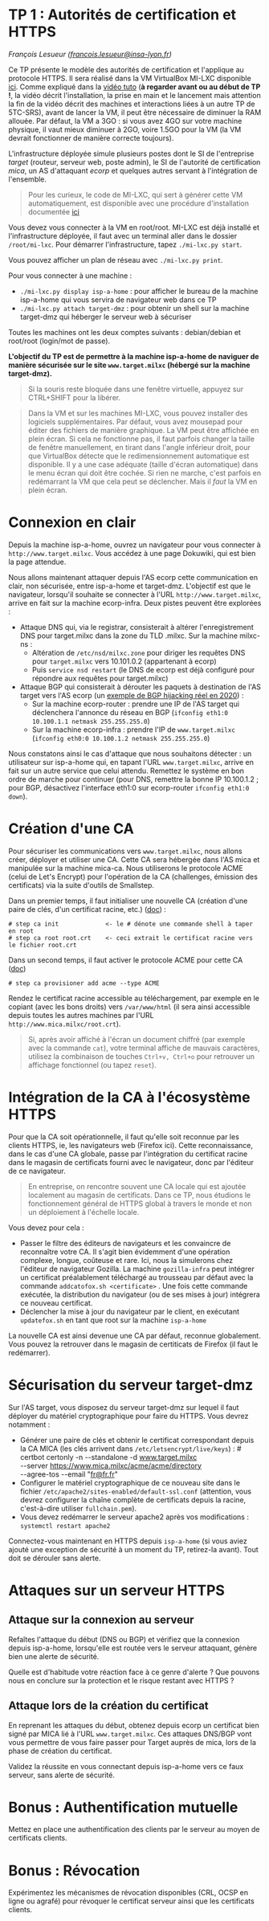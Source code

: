 # TP 1 : Autorités de certification et HTTPS

_François Lesueur ([francois.lesueur@insa-lyon.fr](mailto:francois.lesueur@insa-lyon.fr))_

<!-- TODO
Une CA préconfigurée (et donc dans le TP, il faut l'opérer) et déjà reconnue par les browsers
Un certificat de nouvelle CA diffusé dans une maj de browser
Passer à du ACME avec Boulder/certbot
Faire un début style TD : après les premières attaques, une partie feuille avec récap au tableau sur tout le setup qu'il faudra mettre en place avec openssl
Mieux clarifier/séparer les différents rôles à jouer
BGP : https://radar.qrator.net/blog/as1221-hijacking-266asns
-->

Ce TP présente le modèle des autorités de certification et l'applique au protocole HTTPS. Il sera réalisé dans la VM VirtualBox MI-LXC disponible [ici](https://filesender.renater.fr/?s=download&token=42897b0b-604d-499d-8cff-30bbf9c3f586)<!-- (https://mi-lxc.citi-lab.fr/data/milxc-debian-amd64-1.3.0.ova)-->. Comme expliqué dans la [vidéo tuto](https://videos.insa-lyon.net/videos/?video=MEDIA200924154800396) (**à regarder avant ou au début de TP !**, la vidéo décrit l'installation, la prise en main et le lancement mais attention la fin de la vidéo décrit des machines et interactions liées à un autre TP de 5TC-SRS), avant de lancer la VM, il peut être nécessaire de diminuer la RAM allouée. Par défaut, la VM a 3GO : si vous avez 4GO sur votre machine physique, il vaut mieux diminuer à 2GO, voire 1.5GO pour la VM (la VM devrait fonctionner de manière correcte toujours).

L'infrastructure déployée simule plusieurs postes dont le SI de l'entreprise _target_ (routeur, serveur web, poste admin), le SI de l'autorité de certification _mica_, un AS d'attaquant _ecorp_ et quelques autres servant à l'intégration de l'ensemble.

> Pour les curieux, le code de MI-LXC, qui sert à générer cette VM automatiquement, est disponible avec une procédure d'installation documentée [ici](https://github.com/flesueur/mi-lxc)


Vous devez vous connecter à la VM en root/root. MI-LXC est déjà installé et l'infrastructure déployée, il faut avec un terminal aller dans le dossier `/root/mi-lxc`. Pour démarrer l'infrastructure, tapez `./mi-lxc.py start`.

Vous pouvez afficher un plan de réseau avec `./mi-lxc.py print`.

Pour vous connecter à une machine :

* `./mi-lxc.py display isp-a-home` : pour afficher le bureau de la machine isp-a-home qui vous servira de navigateur web dans ce TP
* `./mi-lxc.py attach target-dmz` : pour obtenir un shell sur la machine target-dmz qui héberger le serveur web à sécuriser

Toutes les machines ont les deux comptes suivants : debian/debian et root/root (login/mot de passe).

**L'objectif du TP est de permettre à la machine isp-a-home de naviguer de manière sécurisée sur le site `www.target.milxc` (hébergé sur la machine target-dmz).**

> Si la souris reste bloquée dans une fenêtre virtuelle, appuyez sur CTRL+SHIFT pour la libérer.

> Dans la VM et sur les machines MI-LXC, vous pouvez installer des logiciels supplémentaires. Par défaut, vous avez mousepad pour éditer des fichiers de manière graphique. La VM peut être affichée en plein écran. Si cela ne fonctionne pas, il faut parfois changer la taille de fenêtre manuellement, en tirant dans l'angle inférieur droit, pour que VirtualBox détecte que le redimensionnement automatique est disponible. Il y a une case adéquate (taille d'écran automatique) dans le menu écran qui doit être cochée. Si rien ne marche, c'est parfois en redémarrant la VM que cela peut se déclencher. Mais il *faut* la VM en plein écran.


Connexion en clair
==================

Depuis la machine isp-a-home, ouvrez un navigateur pour vous connecter à `http://www.target.milxc`. Vous accédez à une page Dokuwiki, qui est bien la page attendue.

Nous allons maintenant attaquer depuis l'AS ecorp cette communication en clair, non sécurisée, entre isp-a-home et target-dmz. L'objectif est que le navigateur, lorsqu'il souhaite se connecter à l'URL `http://www.target.milxc`, arrive en fait sur la machine ecorp-infra. Deux pistes peuvent être explorées :

* Attaque DNS qui, via le registrar, consisterait à altérer l'enregistrement DNS pour target.milxc dans la zone du TLD .milxc. Sur la machine milxc-ns :
	* Altération de `/etc/nsd/milxc.zone` pour diriger les requêtes DNS pour `target.milxc` vers 10.101.0.2 (appartenant à ecorp)
	* Puis `service nsd restart` (le DNS de ecorp est déjà configuré pour répondre aux requêtes pour target.milxc)
* Attaque BGP qui consisterait à dérouter les paquets à destination de l'AS target vers l'AS ecorp (un [exemple de BGP hijacking réel en 2020](https://radar.qrator.net/blog/as1221-hijacking-266asns)) :
	* Sur la machine ecorp-router : prendre une IP de l'AS target qui déclenchera l'annonce du réseau en BGP (`ifconfig eth1:0 10.100.1.1 netmask 255.255.255.0`)
	* Sur la machine ecorp-infra : prendre l'IP de `www.target.milxc` (`ifconfig eth0:0 10.100.1.2 netmask 255.255.255.0`)

Nous constatons ainsi le cas d'attaque que nous souhaitons détecter : un utilisateur sur isp-a-home qui, en tapant l'URL `www.target.milxc`, arrive en fait sur un autre service que celui attendu. Remettez le système en bon ordre de marche pour continuer (pour DNS, remettre la bonne IP 10.100.1.2 ; pour BGP, désactivez l'interface eth1:0 sur ecorp-router `ifconfig eth1:0 down`).


Création d'une CA
=================

Pour sécuriser les communications vers `www.target.milxc`, nous allons créer, déployer et utiliser une CA. Cette CA sera hébergée dans l'AS mica et manipulée sur la machine mica-ca. Nous utiliserons le protocole ACME (celui de Let's Encrypt) pour l'opération de la CA (challenges, émission des certificats) via la suite d'outils de Smallstep.

Dans un premier temps, il faut initialiser une nouvelle CA (création d'une paire de clés, d'un certificat racine, etc.) ([doc](https://smallstep.com/docs/step-ca/getting-started)) :

	# step ca init             <- le # dénote une commande shell à taper en root
	# step ca root root.crt    <- ceci extrait le certificat racine vers le fichier root.crt

Dans un second temps, il faut activer le protocole ACME pour cette CA ([doc](https://smallstep.com/docs/tutorials/acme-challenge)) <!-- (https://smallstep.com/blog/private-acme-server/)-->

	# step ca provisioner add acme --type ACME

Rendez le certificat racine accessible au téléchargement, par exemple en le copiant (avec les bons droits) vers `/var/www/html` (il sera ainsi accessible depuis toutes les autres machines par l'URL `http://www.mica.milxc/root.crt`).

> Si, après avoir affiché à l'écran un document chiffré (par exemple avec la commande `cat`), votre terminal affiche de mauvais caractères, utilisez la combinaison de touches `Ctrl+v, Ctrl+o` pour retrouver un affichage fonctionnel (ou tapez `reset`).


Intégration de la CA à l'écosystème HTTPS
=========================================

Pour que la CA soit opérationnelle, il faut qu'elle soit reconnue par les clients HTTPS, ie, les navigateurs web (Firefox ici). Cette reconnaissance, dans le cas d'une CA globale, passe par l'intégration du certificat racine dans le magasin de certificats fourni avec le navigateur, donc par l'éditeur de ce navigateur.

> En entreprise, on rencontre souvent une CA locale qui est ajoutée localement au magasin de certificats. Dans ce TP, nous étudions le fonctionnement général de HTTPS global à travers le monde et non un déploiement à l'échelle locale.

Vous devez pour cela :
* Passer le filtre des éditeurs de navigateurs et les convaincre de reconnaître votre CA. Il s'agit bien évidemment d'une opération complexe, longue, coûteuse et rare. Ici, nous la simulerons chez l'éditeur de navigateur Gozilla. La machine `gozilla-infra` peut intégrer un certificat préalablement téléchargé au trousseau par défaut avec la commande `addcatofox.sh <certificate>` . Une fois cette commande exécutée, la distribution du navigateur (ou de ses mises à jour) intégrera ce nouveau certificat.
* Déclencher la mise à jour du navigateur par le client, en exécutant `updatefox.sh` en tant que root sur la machine `isp-a-home`

La nouvelle CA est ainsi devenue une CA par défaut, reconnue globalement. Vous pouvez la retrouver dans le magasin de certiticats de Firefox (il faut le redémarrer).


Sécurisation du serveur target-dmz
==================================

Sur l'AS target, vous disposez du serveur target-dmz sur lequel il faut déployer du matériel cryptographique pour faire du HTTPS. Vous devrez notamment :

* Générer une paire de clés et obtenir le certificat correspondant depuis la CA MICA (les clés arrivent dans `/etc/letsencrypt/live/keys`) :
		# certbot certonly -n --standalone -d www.target.milxc \
			--server https://www.mica.milxc/acme/acme/directory \
			--agree-tos --email "fr@fr.fr"
* Configurer le matériel cryptographique de ce nouveau site dans le fichier `/etc/apache2/sites-enabled/default-ssl.conf` (attention, vous devrez configurer la chaîne complète de certificats depuis la racine, c'est-à-dire utiliser `fullchain.pem`).
* Vous devez redémarrer le serveur apache2 après vos modifications : `systemctl restart apache2`

Connectez-vous maintenant en HTTPS depuis `isp-a-home` (si vous aviez ajouté une exception de sécurité à un moment du TP, retirez-la avant). Tout doit se dérouler sans alerte.

Attaques sur un serveur HTTPS
=============================

Attaque sur la connexion au serveur
-----------------------------------

Refaîtes l'attaque du début (DNS ou BGP) et vérifiez que la connexion depuis isp-a-home, lorsqu'elle est routée vers le serveur attaquant, génère bien une alerte de sécurité.

Quelle est d'habitude votre réaction face à ce genre d'alerte ? Que pouvons nous en conclure sur la protection et le risque restant avec HTTPS ?


Attaque lors de la création du certificat
-------------------------------

En reprenant les attaques du début, obtenez depuis ecorp un certificat bien signé par MICA lié à l'URL `www.target.milxc`. Ces attaques DNS/BGP vont vous permettre de vous faire passer pour Target auprès de mica, lors de la phase de création du certificat.

Validez la réussite en vous connectant depuis isp-a-home vers ce faux serveur, sans alerte de sécurité.

Bonus : Authentification mutuelle
=========================

Mettez en place une authentification des clients par le serveur au moyen de certificats clients.


Bonus : Révocation
==========

Expérimentez les mécanismes de révocation disponibles (CRL, OCSP en ligne ou agrafé) pour révoquer le certificat serveur ainsi que les certificats clients.




<!-- pinning, hsts -->
